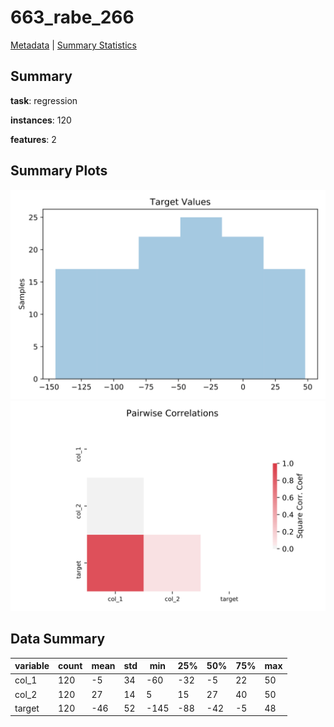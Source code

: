 # 663_rabe_266

[Metadata](metadata.yaml) | [Summary Statistics](summary_stats.csv)

## Summary

**task**: regression

**instances**: 120

**features**: 2

## Summary Plots

![Labels](label.svg)
![Corr](corr.svg)

## Data Summary

|	variable	|	count	|	mean	|	std	|	min	|	25%	|	50%	|	75%	|	max|
| --- | --- | --- | --- | --- | --- | --- | --- | --- |
|	col_1	|	120	|	-5	|	34	|	-60	|	-32	|	-5	|	22	|	50
|	col_2	|	120	|	27	|	14	|	5	|	15	|	27	|	40	|	50
|	target	|	120	|	-46	|	52	|	-145	|	-88	|	-42	|	-5	|	48
